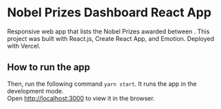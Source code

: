 #  Nobel Prizes Dashboard React App
Responsive web app that lists the Nobel Prizes awarded between . This project was built with React.js, Create React App, and Emotion. Deployed with Vercel.

## How to run the app
Then, run the following command `yarn start`. It runs the app in the development mode.\
Open [http://localhost:3000](http://localhost:3000) to view it in the browser.
